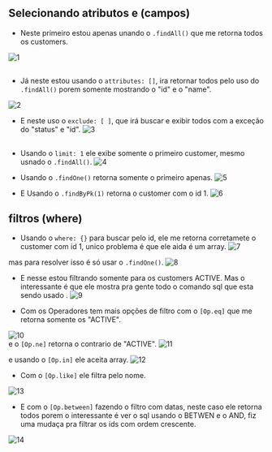 ## Selecionando atributos e (campos)

- Neste primeiro estou apenas unando o `.findAll()` que me retorna todos os customers.
   
![1](https://github.com/Alexandre-Konrath/Brincando-com-Operadores/assets/160286787/aedd92bc-713c-462b-a752-4bdaa26f4c6c)
##

- Já neste estou usando o `attributes: []`, ira retornar todos pelo uso do `.findAll()` porem somente mostrando o "id" e o "name".

![2](https://github.com/Alexandre-Konrath/Brincando-com-Operadores/assets/160286787/4ac9ef75-bc92-42d0-a1b8-d3561fba7de6)                        

 - E neste uso o `exclude: [ ]`, que irá buscar e exibir todos com a exceção do "status" e "id".
![3](https://github.com/Alexandre-Konrath/Brincando-com-Operadores/assets/160286787/13e0c814-1d86-4a68-b073-9b5f20d7a922)
##

- Usando o `limit: 1` ele exibe somente o primeiro customer, mesmo usnado o `.findAll()`.
![4](https://github.com/Alexandre-Konrath/Brincando-com-Operadores/assets/160286787/86ca7159-39f9-4f27-a246-982048f8cf9d)

- Usando o `.findOne()` retorna somente o primeiro apenas.
![5](https://github.com/Alexandre-Konrath/Brincando-com-Operadores/assets/160286787/08eda1c6-d40a-4948-bddc-d9df7d1c7398)

- E Usando o `.findByPk(1)` retorna o customer com o id 1.
![6](https://github.com/Alexandre-Konrath/Brincando-com-Operadores/assets/160286787/f6cf0722-c8ed-4c0f-8941-5f47acd8ea2e)
##

## filtros (where)
- Usando o `where: {}` para buscar pelo id, ele me retorna corretamete o customer com id 1, unico problema é que ele aida é um array.
![7](https://github.com/Alexandre-Konrath/Brincando-com-Operadores/assets/160286787/77b3e498-34f6-4625-8937-b26c7e6ae607)

mas para resolver isso é só usar o `.findOne()`.
![8](https://github.com/Alexandre-Konrath/Brincando-com-Operadores/assets/160286787/90630ff1-feba-461d-9fd5-727a0249eb7b)

- E nesse estou filtrando somente para os customers ACTIVE. Mas o interessante é que ele mostra pra gente todo o comando sql que esta sendo usado .
![9](https://github.com/Alexandre-Konrath/Brincando-com-Operadores/assets/160286787/0e7cf1ec-2be7-4861-b01d-22d797840d22)

- Com os Operadores tem mais opções de filtro com o `[Op.eq]` que me retorna somente os "ACTIVE".

![10](https://github.com/Alexandre-Konrath/Brincando-com-Operadores/assets/160286787/c6689e84-5a5f-4829-9ba7-3cc9c0d86b18)               
e o `[Op.ne]` retorna o contrario de "ACTIVE".
![11](https://github.com/Alexandre-Konrath/Brincando-com-Operadores/assets/160286787/04df77ab-e831-404c-9fb3-a9f3244a45d7)

e usando o `[Op.in]` ele aceita array.
![12](https://github.com/Alexandre-Konrath/Brincando-com-Operadores/assets/160286787/c1a98b07-9cb6-4048-9c53-a6ebe07c4b1b)

- Com o `[Op.like]` ele filtra pelo nome.

![13](https://github.com/Alexandre-Konrath/Brincando-com-Operadores/assets/160286787/e470c7b5-011c-4c7f-99c1-324548013667)

- E com o `[Op.between]` fazendo o filtro com datas, neste caso ele retorna todos porem o interessante é ver o sql usando o BETWEN e o AND, fiz uma mudaça pra filtrar os ids com ordem crescente.

![14](https://github.com/Alexandre-Konrath/Brincando-com-Operadores/assets/160286787/d9d25abf-6f7c-4573-80da-4bce14d37cdf)



